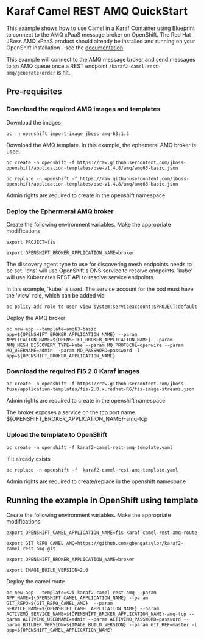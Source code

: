 # Karaf Camel REST AMQ QuickStart

This example shows how to use Camel in a Karaf Container using Blueprint to connect to the AMQ xPaaS message broker on OpenShift.
The Red Hat JBoss AMQ xPaaS product should already be installed and running on your OpenShift installation - see the [documentation](https://docs.openshift.com/enterprise/3.1/using_images/xpaas_images/a_mq.html)

This example will connect to the AMQ message broker and send messages to an AMQ queue once a REST endpoint `/karaf2-camel-rest-amq/generate/order` is hit.


## Pre-requisites

### Download the required AMQ images and templates

Download the images

    oc -n openshift import-image jboss-amq-63:1.3

Download the AMQ template. In this example, the ephemeral AMQ broker is used.

    oc create -n openshift -f https://raw.githubusercontent.com/jboss-openshift/application-templates/ose-v1.4.8/amq/amq63-basic.json

    oc replace -n openshift -f https://raw.githubusercontent.com/jboss-openshift/application-templates/ose-v1.4.8/amq/amq63-basic.json

Admin rights are required to create in the openshift namespace

### Deploy the Ephermeral AMQ broker

Create the following environment variables. Make the appropriate modifications

    export PROJECT=fis

    export OPENSHIFT_BROKER_APPLICATION_NAME=broker

The discovery agent type to use for discovering mesh endpoints needs to be set. 'dns' will use OpenShift's DNS service to resolve endpoints. 'kube' will use Kubernetes REST API to resolve service endpoints.

In this example, 'kube' is used. The service account for the pod must have the 'view' role, which can be added via

    oc policy add-role-to-user view system:serviceaccount:$PROJECT:default

Deploy the AMQ broker

    oc new-app --template=amq63-basic app=${OPENSHIFT_BROKER_APPLICATION_NAME} --param  APPLICATION_NAME=${OPENSHIFT_BROKER_APPLICATION_NAME} --param AMQ_MESH_DISCOVERY_TYPE=kube --param MQ_PROTOCOL=openwire --param MQ_USERNAME=admin --param MQ_PASSWORD=password -l app=${OPENSHIFT_BROKER_APPLICATION_NAME}



### Download the required FIS 2.0 Karaf images

    oc create -n openshift -f https://raw.githubusercontent.com/jboss-fuse/application-templates/fis-2.0.x.redhat-R6/fis-image-streams.json

Admin rights are required to create in the openshift namespace

The  broker exposes a service on the tcp port name ${OPENSHIFT_BROKER_APPLICATION_NAME}-amq-tcp


### Upload the template to OpenShift

    oc create -n openshift -f karaf2-camel-rest-amq-template.yaml

if it already exists

    oc replace -n openshift -f  karaf2-camel-rest-amq-template.yaml


Admin rights are required to create/replace in the openshift namespace

## Running the example in OpenShift using template


Create the following environment variables. Make the appropriate modifications

    export OPENSHIFT_CAMEL_APPLICATION_NAME=fis-karaf-camel-rest-amq-route

    export GIT_REPO_CAMEL_AMQ=https://github.com/gbengataylor/karaf2-camel-rest-amq.git

    export OPENSHIFT_BROKER_APPLICATION_NAME=broker

    export IMAGE_BUILD_VERSION=2.0

Deploy the camel route

    oc new-app --template=s2i-karaf2-camel-rest-amq --param APP_NAME=${OPENSHIFT_CAMEL_APPLICATION_NAME} --param GIT_REPO=${GIT_REPO_CAMEL_AMQ}  --param SERVICE_NAME=${OPENSHIFT_CAMEL_APPLICATION_NAME} --param ACTIVEMQ_SERVICE_NAME=${OPENSHIFT_BROKER_APPLICATION_NAME}-amq-tcp --param ACTIVEMQ_USERNAME=admin --param ACTIVEMQ_PASSWORD=password --param BUILDER_VERSION=${IMAGE_BUILD_VERSION} --param GIT_REF=master -l app=${OPENSHIFT_CAMEL_APPLICATION_NAME}
